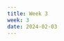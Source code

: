 ```yaml
---
title: Week 3
week: 3
date: 2024-02-03
---
```


<!-- - Lab 2 is due this Wednesday at **5 PM**. See the [calendar](calendar) for the schedule of lab sections.
- Discussion 2 will be held on Wednesday. See the [calendar](calendar) for the schedule of discussion sections.
- Homework 1 is due this Friday at **5 PM**.
- Vitamin 3 is due this Sunday at 11:59 PM. -->